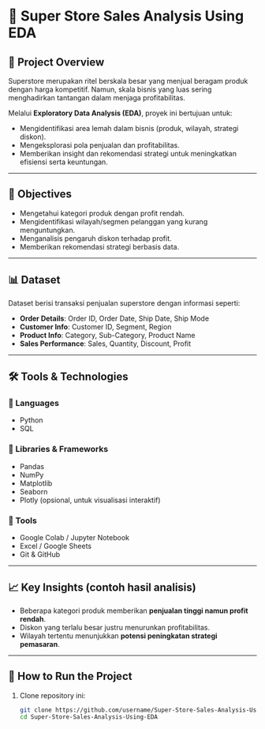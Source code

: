 # 🛒 Super Store Sales Analysis Using EDA  

## 📌 Project Overview  
Superstore merupakan ritel berskala besar yang menjual beragam produk dengan harga kompetitif. Namun, skala bisnis yang luas sering menghadirkan tantangan dalam menjaga profitabilitas.  

Melalui **Exploratory Data Analysis (EDA)**, proyek ini bertujuan untuk:  
- Mengidentifikasi area lemah dalam bisnis (produk, wilayah, strategi diskon).  
- Mengeksplorasi pola penjualan dan profitabilitas.  
- Memberikan insight dan rekomendasi strategi untuk meningkatkan efisiensi serta keuntungan.  

---

## 🎯 Objectives  
- Mengetahui kategori produk dengan profit rendah.  
- Mengidentifikasi wilayah/segmen pelanggan yang kurang menguntungkan.  
- Menganalisis pengaruh diskon terhadap profit.  
- Memberikan rekomendasi strategi berbasis data.  

---

## 📊 Dataset  
Dataset berisi transaksi penjualan superstore dengan informasi seperti:  
- **Order Details**: Order ID, Order Date, Ship Date, Ship Mode  
- **Customer Info**: Customer ID, Segment, Region  
- **Product Info**: Category, Sub-Category, Product Name  
- **Sales Performance**: Sales, Quantity, Discount, Profit  

---

## 🛠️ Tools & Technologies  

### 🔹 Languages  
- Python  
- SQL  

### 🔹 Libraries & Frameworks  
- Pandas  
- NumPy  
- Matplotlib  
- Seaborn  
- Plotly (opsional, untuk visualisasi interaktif)  

### 🔹 Tools  
- Google Colab / Jupyter Notebook  
- Excel / Google Sheets  
- Git & GitHub  

---

## 📈 Key Insights (contoh hasil analisis)  
- Beberapa kategori produk memberikan **penjualan tinggi namun profit rendah**.  
- Diskon yang terlalu besar justru menurunkan profitabilitas.  
- Wilayah tertentu menunjukkan **potensi peningkatan strategi pemasaran**.  

---

## 🚀 How to Run the Project  
1. Clone repository ini:  
   ```bash
   git clone https://github.com/username/Super-Store-Sales-Analysis-Using-EDA.git
   cd Super-Store-Sales-Analysis-Using-EDA
